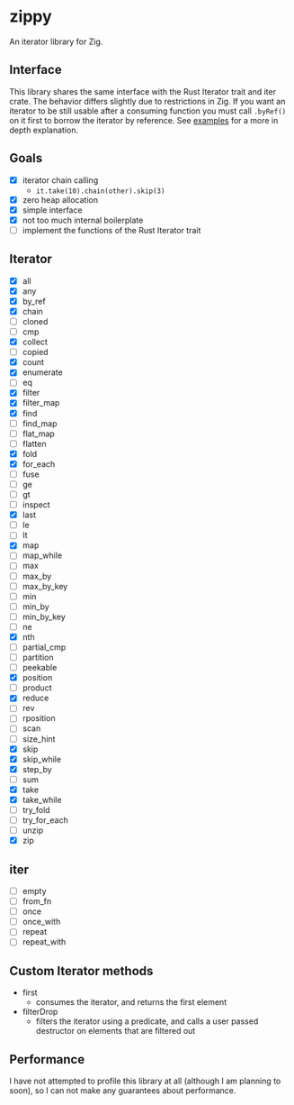 # zippy
An iterator library for Zig.

## Interface
This library shares the same interface with the Rust Iterator trait and iter crate. The behavior differs slightly due to restrictions in Zig. If you want an iterator to be still usable after a consuming function you must call `.byRef()` on it first to borrow the iterator by reference. See [examples](./examples) for a more in depth explanation.

## Goals
- [x] iterator chain calling
    - ```it.take(10).chain(other).skip(3)```
- [x] zero heap allocation
- [x] simple interface
- [x] not too much internal boilerplate
- [ ] implement the functions of the Rust Iterator trait

## Iterator
- [x] all
- [x] any
- [x] by_ref
- [x] chain
- [ ] cloned
- [ ] cmp
- [x] collect
- [ ] copied
- [x] count
- [x] enumerate
- [ ] eq
- [x] filter
- [x] filter_map
- [x] find
- [ ] find_map
- [ ] flat_map
- [ ] flatten
- [x] fold
- [x] for_each
- [ ] fuse
- [ ] ge
- [ ] gt
- [ ] inspect
- [x] last
- [ ] le
- [ ] lt
- [x] map
- [ ] map_while
- [ ] max
- [ ] max_by
- [ ] max_by_key
- [ ] min
- [ ] min_by
- [ ] min_by_key
- [ ] ne
- [x] nth
- [ ] partial_cmp
- [ ] partition
- [ ] peekable
- [x] position
- [ ] product
- [x] reduce
- [ ] rev
- [ ] rposition
- [ ] scan
- [ ] size_hint
- [x] skip
- [x] skip_while
- [x] step_by
- [ ] sum
- [x] take
- [x] take_while
- [ ] try_fold
- [ ] try_for_each
- [ ] unzip
- [x] zip

## iter
- [ ] empty
- [ ] from_fn
- [ ] once
- [ ] once_with
- [ ] repeat
- [ ] repeat_with

## Custom Iterator methods
- first
  - consumes the iterator, and returns the first element
- filterDrop
  - filters the iterator using a predicate, and calls a user passed destructor on elements that are filtered out

## Performance
I have not attempted to profile this library at all (although I am planning to soon), so I can not make any guarantees about performance.